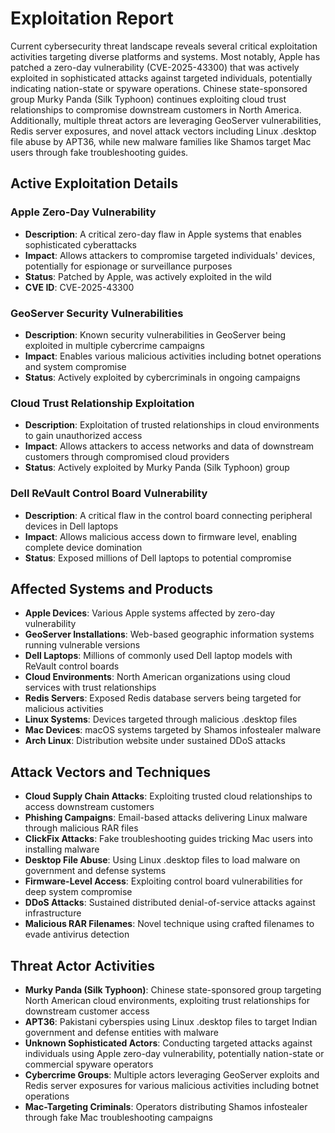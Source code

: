 # Exploitation Report

Current cybersecurity threat landscape reveals several critical exploitation activities targeting diverse platforms and systems. Most notably, Apple has patched a zero-day vulnerability (CVE-2025-43300) that was actively exploited in sophisticated attacks against targeted individuals, potentially indicating nation-state or spyware operations. Chinese state-sponsored group Murky Panda (Silk Typhoon) continues exploiting cloud trust relationships to compromise downstream customers in North America. Additionally, multiple threat actors are leveraging GeoServer vulnerabilities, Redis server exposures, and novel attack vectors including Linux .desktop file abuse by APT36, while new malware families like Shamos target Mac users through fake troubleshooting guides.

## Active Exploitation Details

### Apple Zero-Day Vulnerability
- **Description**: A critical zero-day flaw in Apple systems that enables sophisticated cyberattacks
- **Impact**: Allows attackers to compromise targeted individuals' devices, potentially for espionage or surveillance purposes
- **Status**: Patched by Apple, was actively exploited in the wild
- **CVE ID**: CVE-2025-43300

### GeoServer Security Vulnerabilities
- **Description**: Known security vulnerabilities in GeoServer being exploited in multiple cybercrime campaigns
- **Impact**: Enables various malicious activities including botnet operations and system compromise
- **Status**: Actively exploited by cybercriminals in ongoing campaigns

### Cloud Trust Relationship Exploitation
- **Description**: Exploitation of trusted relationships in cloud environments to gain unauthorized access
- **Impact**: Allows attackers to access networks and data of downstream customers through compromised cloud providers
- **Status**: Actively exploited by Murky Panda (Silk Typhoon) group

### Dell ReVault Control Board Vulnerability
- **Description**: A critical flaw in the control board connecting peripheral devices in Dell laptops
- **Impact**: Allows malicious access down to firmware level, enabling complete device domination
- **Status**: Exposed millions of Dell laptops to potential compromise

## Affected Systems and Products

- **Apple Devices**: Various Apple systems affected by zero-day vulnerability
- **GeoServer Installations**: Web-based geographic information systems running vulnerable versions
- **Dell Laptops**: Millions of commonly used Dell laptop models with ReVault control boards
- **Cloud Environments**: North American organizations using cloud services with trust relationships
- **Redis Servers**: Exposed Redis database servers being targeted for malicious activities
- **Linux Systems**: Devices targeted through malicious .desktop files
- **Mac Devices**: macOS systems targeted by Shamos infostealer malware
- **Arch Linux**: Distribution website under sustained DDoS attacks

## Attack Vectors and Techniques

- **Cloud Supply Chain Attacks**: Exploiting trusted cloud relationships to access downstream customers
- **Phishing Campaigns**: Email-based attacks delivering Linux malware through malicious RAR files
- **ClickFix Attacks**: Fake troubleshooting guides tricking Mac users into installing malware
- **Desktop File Abuse**: Using Linux .desktop files to load malware on government and defense systems
- **Firmware-Level Access**: Exploiting control board vulnerabilities for deep system compromise
- **DDoS Attacks**: Sustained distributed denial-of-service attacks against infrastructure
- **Malicious RAR Filenames**: Novel technique using crafted filenames to evade antivirus detection

## Threat Actor Activities

- **Murky Panda (Silk Typhoon)**: Chinese state-sponsored group targeting North American cloud environments, exploiting trust relationships for downstream customer access
- **APT36**: Pakistani cyberspies using Linux .desktop files to target Indian government and defense entities with malware
- **Unknown Sophisticated Actors**: Conducting targeted attacks against individuals using Apple zero-day vulnerability, potentially nation-state or commercial spyware operators
- **Cybercrime Groups**: Multiple actors leveraging GeoServer exploits and Redis server exposures for various malicious activities including botnet operations
- **Mac-Targeting Criminals**: Operators distributing Shamos infostealer through fake Mac troubleshooting campaigns